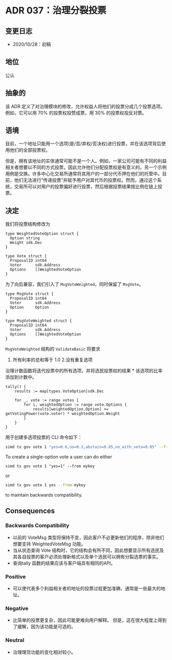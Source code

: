 # ADR 037：治理分裂投票

## 变更日志

- 2020/10/28：初稿

## 地位

公认

## 抽象的

该 ADR 定义了对治理模块的修改，允许权益人将他们的投票分成几个投票选项。例如，它可以用 70% 的投票权投赞成票，用 30% 的投票权投反对票。

## 语境

目前，一个地址只能用一个选项(是/否/弃权/否决权)进行投票，并在该选项背后使用他们的全部投票权。

但是，拥有该地址的实体通常可能不是一个人。例如，一家公司可能有不同的利益相关者想要以不同的方式投票，因此允许他们分配投票权是有意义的。另一个示例用例是交换。许多中心化交易所通常将其用户的一部分代币押在他们的托管中。目前，他们无法进行“传递投票”并赋予用户对其代币的投票权。然而，通过这个系统，交易所可以对用户的投票偏好进行投票，然后根据投票结果按比例在链上投票。

## 决定

我们将投票结构修改为 

```
type WeightedVoteOption struct {
  Option string
  Weight sdk.Dec
}

type Vote struct {
  ProposalID int64
  Voter      sdk.Address
  Options    []WeightedVoteOption
}
```

为了向后兼容，我们引入了 `MsgVoteWeighted`，同时保留了 `MsgVote`。 

```
type MsgVote struct {
  ProposalID int64
  Voter      sdk.Address
  Option     Option
}

type MsgVoteWeighted struct {
  ProposalID int64
  Voter      sdk.Address
  Options    []WeightedVoteOption
}
```

`MsgVoteWeighted` 结构的 `ValidateBasic` 将要求

1. 所有利率的总和等于 1.0
2.没有重复选项

治理计数函数将迭代投票中的所有选项，并将选民投票权的结果 * 该选项的比率添加到计数中。 

```
tally() {
    results := map[types.VoteOption]sdk.Dec

    for _, vote := range votes {
        for i, weightedOption := range vote.Options {
            results[weightedOption.Option] += getVotingPower(vote.voter) * weightedOption.Weight
        }
    }
}
```

用于创建多选项投票的 CLI 命令如下： 

```sh
simd tx gov vote 1 "yes=0.6,no=0.3,abstain=0.05,no_with_veto=0.05" --from mykey
```

To create a single-option vote a user can do either

```
simd tx gov vote 1 "yes=1" --from mykey
```

or

```sh
simd tx gov vote 1 yes --from mykey
```

to maintain backwards compatibility.

## Consequences

### Backwards Compatibility

- 以前的 VoteMsg 类型将保持不变，因此客户不必更新他们的程序，除非他们想要支持 WeightedVoteMsg 功能。
- 当从状态查询 Vote 结构时，它的结构会有所不同，因此想要显示所有选民及其各自投票的客户必须处理新格式以及单个选民可以拥有分裂选票的事实。
- 查询tally 函数的结果应该与客户端具有相同的API。 

### Positive

- 可以使代表多个利益相关者的地址的投票过程更加准确，通常是一些最大的地址。 

### Negative

- 比简单的投票更复杂，因此可能更难向用户解释。 但是，这在很大程度上得到了缓解，因为该功能是可选的。 

### Neutral

- 治理理货功能的变化相对较小。 
